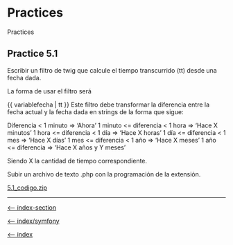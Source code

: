 
# Practices

Practices

## Practice 5.1

Escribir un filtro de twig que calcule el tiempo transcurrido (tt) desde una fecha dada.

La forma de usar el filtro será

{{ variablefecha | tt }}
Este filtro debe transformar la diferencia entre la fecha actual y la fecha dada en strings de la forma que sigue:

Diferencia < 1 minuto => ‘Ahora’
1 minuto <= diferencia < 1 hora => ‘Hace X minutos’
1 hora <= diferencia < 1 día => ‘Hace X horas’
1 día <= diferencia < 1 mes => ‘Hace X días’
1 mes <= diferencia < 1 año => ‘Hace X meses’
1 año <= diferencia => ‘Hace X años y Y meses’

Siendo X la cantidad de tiempo correspondiente.

Subir un archivo de texto .php con la programación de la extensión.

[5.1_codigo.zip](/symfony/trainingIT/05-twig/5.1_codigo.zip)

---

[<-- index-section](/symfony/trainingIT/index.md)

[<-- index/symfony](/symfony/index.md)

[<-- index](/README.md)
